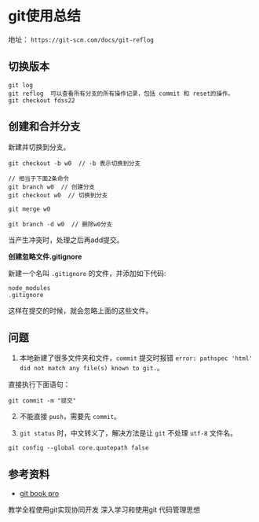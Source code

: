 # git使用总结

地址： `https://git-scm.com/docs/git-reflog`

## 切换版本

```
git log
git reflog  可以查看所有分支的所有操作记录，包括 commit 和 reset的操作。
git checkout fdss22
```

## 创建和合并分支

新建并切换到分支。

```
git checkout -b w0  // -b 表示切换到分支

// 相当于下面2条命令
git branch w0  // 创建分支
git checkout w0  // 切换到分支

git merge w0 

git branch -d w0  // 删除w0分支
```

当产生冲突时，处理之后再add提交。

**创建忽略文件.gitignore**

新建一个名叫 `.gitignore` 的文件，并添加如下代码:

```
node_modules
.gitignore
```

这样在提交的时候，就会忽略上面的这些文件。

## 问题

1. 本地新建了很多文件夹和文件，`commit` 提交时报错 `error: pathspec 'html' did not match any file(s) known to git.`。

直接执行下面语句：

```
git commit -m "提交"
```

2. 不能直接 `push`，需要先 `commit`。


3. `git status` 时，中文转义了，解决方法是让 `git` 不处理 `utf-8` 文件名。

```
git config --global core.quotepath false
```


## 参考资料

- [git book pro](https://git-scm.com/book/zh/v2)



教学全程使用git实现协同开发
深入学习和使用git
代码管理思想